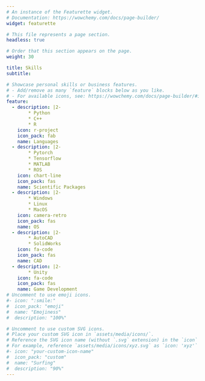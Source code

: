 ```yaml
---
# An instance of the Featurette widget.
# Documentation: https://wowchemy.com/docs/page-builder/
widget: featurette

# This file represents a page section.
headless: true

# Order that this section appears on the page.
weight: 30

title: Skills
subtitle:

# Showcase personal skills or business features.
# - Add/remove as many `feature` blocks below as you like.
# - For available icons, see: https://wowchemy.com/docs/page-builder/#icons
feature:
  - description: |2-
        * Python
        * C++
        * R
    icon: r-project
    icon_pack: fab
    name: Languages
  - description: |2-
        * Pytorch
        * Tensorflow
        * MATLAB
        * ROS
    icon: chart-line
    icon_pack: fas
    name: Scientific Packages
  - description: |2-
        * Windows
        * Linux
        * MacOS
    icon: camera-retro
    icon_pack: fas
    name: OS
  - description: |2-
        * AutoCAD
        * SolidWorks
    icon: fa-code
    icon_pack: fas
    name: CAD
  - description: |2-
        * Unity
    icon: fa-code
    icon_pack: fas
    name: Game Development
# Uncomment to use emoji icons.
#- icon: ":smile:"
#  icon_pack: "emoji"
#  name: "Emojiness"
#  description: "100%"

# Uncomment to use custom SVG icons.
# Place your custom SVG icon in `assets/media/icons/`.
# Reference the SVG icon name (without `.svg` extension) in the `icon` field.
# For example, reference `assets/media/icons/xyz.svg` as `icon: 'xyz'`
#- icon: "your-custom-icon-name"
#  icon_pack: "custom"
#  name: "Surfing"
#  description: "90%"
---
```

